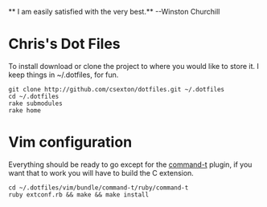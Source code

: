 ** I am easily satisfied with the very best.** --Winston Churchill

# Chris's Dot Files

To install download or clone the project to where you would like to store it.  I keep things in ~/.dotfiles, for fun.

    git clone http://github.com/csexton/dotfiles.git ~/.dotfiles
    cd ~/.dotfiles
    rake submodules
    rake home

# Vim configuration

Everything should be ready to go except for the [command-t](http://github.com/wincent/Command-T) plugin, if you want that to work you will have to build the C extension.

    cd ~/.dotfiles/vim/bundle/command-t/ruby/command-t
    ruby extconf.rb && make && make install

